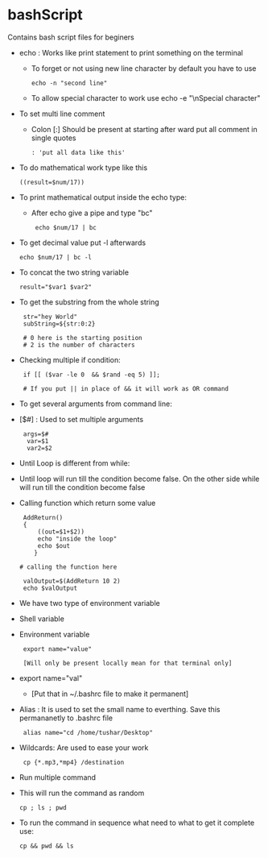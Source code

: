 # bashScript
Contains bash script files for beginers

-   echo : Works like print statement to print something on the terminal

    -   To forget or not using new line character by default you have to use 

            echo -n "second line"
    -   To allow special character to work use
            echo -e "\nSpecial character"


-   To set multi line comment

    -   Colon [:] Should be present at starting after ward put all comment in single quotes

            : 'put all data like this'


-   To do mathematical work type like this

        ((result=$num/17))

-   To print mathematical output inside the echo type:
    -   After echo give a pipe and type "bc"
       
             echo $num/17 | bc

-   To get decimal value put -l afterwards

        echo $num/17 | bc -l

-   To concat the two string variable

        result="$var1 $var2"      

-   To get the substring from the whole string

         str="hey World"
         subString=${str:0:2}

         # 0 here is the starting position
         # 2 is the number of characters

-   Checking multiple if condition:

         if [[ ($var -le 0  && $rand -eq 5) ]];

         # If you put || in place of && it will work as OR command 


-   To get several arguments from command line:
   -   [$#] : Used to set multiple arguments


            args=$#
             var=$1
             var2=$2
-   Until Loop is different from while:
   -   Until loop will run till the condition become false. On the other side while will run till the condition become false


-   Calling function which return some value
         
         AddReturn()
         {
             ((out=$1+$2))
             echo "inside the loop"
             echo $out
            }

        # calling the function here
         
         valOutput=$(AddReturn 10 2)
         echo $valOutput



-   We have two type of environment variable
   -   Shell variable
   -   Environment variable

            export name="value"

            [Will only be present locally mean for that terminal only]

   -   export name="val"
         -   [Put that in ~/.bashrc file to make it permanent]



-   Alias : It is used to set the small name to everthing. Save this permananetly to .bashrc file

         alias name="cd /home/tushar/Desktop"


-   Wildcards: Are used to ease your work

         cp {*.mp3,*mp4} /destination

-   Run multiple command 
   -   This will run the command as random
           
           cp ; ls ; pwd

   -   To run the command in sequence what need to what to get it complete use:

           cp && pwd && ls




